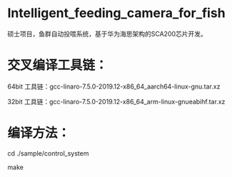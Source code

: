 # Intelligent_feeding_camera_for_fish

硕士项目，鱼群自动投喂系统，基于华为海思架构的SCA200芯片开发。

# 交叉编译工具链：

64bit 工具链：gcc-linaro-7.5.0-2019.12-x86_64_aarch64-linux-gnu.tar.xz

32bit 工具链：gcc-linaro-7.5.0-2019.12-x86_64_arm-linux-gnueabihf.tar.xz

# 编译方法：

cd ./sample/control_system

make
